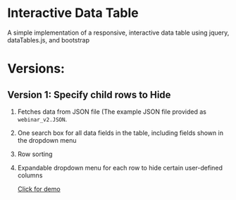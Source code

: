 # Interactive Data Table
A simple implementation of a responsive, interactive data table using jquery, dataTables.js, and bootstrap

# Versions: 

## Version 1: Specify child rows to Hide

1. Fetches data from JSON file (The example JSON file provided as `webinar_v2.JSON`. 

2. One search box for all data fields in the table, including fields shown in the dropdown menu

3. Row sorting

4. Expandable dropdown menu for each row to hide certain user-defined columns

    [Click for demo](https://xinyu-dev.github.io/interactive-datatable/webinar_v2.html) 

